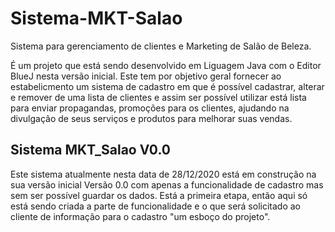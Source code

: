 # Sistema-MKT-Salao
Sistema para gerenciamento de clientes e Marketing de Salão de Beleza.

É um projeto que está sendo desenvolvido em Liguagem Java com o Editor BlueJ nesta versão inicial. 
Este tem por objetivo geral fornecer ao estabelicmento um sistema de cadastro em que é possível cadastrar, alterar e 
remover de uma lista de clientes e assim ser possível utilizar está lista para enviar propagandas, promoções para os 
clientes, ajudando na divulgação de seus serviços e produtos para melhorar suas vendas.

## Sistema MKT_Salao V0.0
Este sistema atualmente nesta data de 28/12/2020 está em construção na sua versão inicial Versão 0.0 com apenas a 
funcionalidade de cadastro mas sem ser possível guardar os dados. Está a primeira etapa, então aqui só está sendo 
criada a parte de funcionalidade e o que será solicitado ao cliente de informação para o cadastro "um esboço do projeto".
